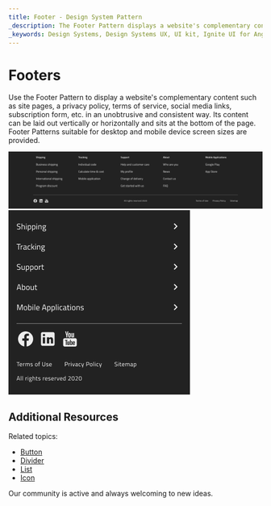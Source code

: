 ```yaml
---
title: Footer - Design System Pattern
_description: The Footer Pattern displays a website's complementary content in a consistent view laid at the bottom of the page.
_keywords: Design Systems, Design Systems UX, UI kit, Ignite UI for Angular, Angular, Angular Design System, Design Kits for Angular, Figma, Figma to Angular, Export code from Figma, Figma HTML, Figma to HTML, Figma UI kits 
---
```


# Footers

Use the Footer Pattern to display a website's complementary content such as site pages, a privacy policy, terms of service, social media links, subscription form, etc. in an unobtrusive and consistent way. Its content can be laid out vertically or horizontally and sits at the bottom of the page. Footer Patterns suitable for desktop and mobile device screen sizes are provided.

<img class="responsive-img" src="../images/footer_desktop_demo.png" srcset="../images/footer_desktop_demo@2x.png 2x" />
<div class="divider--half"></div>
<img class="responsive-img" src="../images/footer_mobile_demo.png" srcset="../images/footer_mobile_demo@2x.png 2x" />

## Additional Resources

Related topics:

- [Button](../components/button.md)
- [Divider](../components/divider.md)
- [List](../components/list.md)
- [Icon](../components/icon.md)
  <div class="divider--half"></div>

Our community is active and always welcoming to new ideas.
